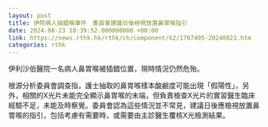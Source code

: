 ```yaml
---
layout: post
title: 伊院病人插錯喉事件　委員會建議日後檢視放置鼻胃喉指引
date: 2024-08-23 18:39:52.000000000 +08:00
link: https://news.rthk.hk/rthk/ch/component/k2/1767405-20240823.htm
categories: rthk
---
```


伊利沙伯醫院一名病人鼻胃喉被插錯位置，現時情況仍然危殆。

根源分析委員會調查指，護士抽取的鼻胃喉樣本酸鹼度可能出現「假陽性」，另外，相關的X光片未能完全顯示鼻胃喉的末端，但負責檢查X光片的實習醫生臨床經驗不足，未能及時察覺。委員會認為這些情況並不常見，建議日後應檢視放置鼻胃喉的指引，包括考慮有需要時，或需要由主診醫生覆核X光檢測結果。
